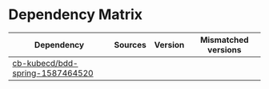 # Dependency Matrix

Dependency | Sources | Version | Mismatched versions
---------- | ------- | ------- | -------------------
[cb-kubecd/bdd-spring-1587464520](https://github.com/cb-kubecd/bdd-spring-1587464520.git) |  | []() | 
